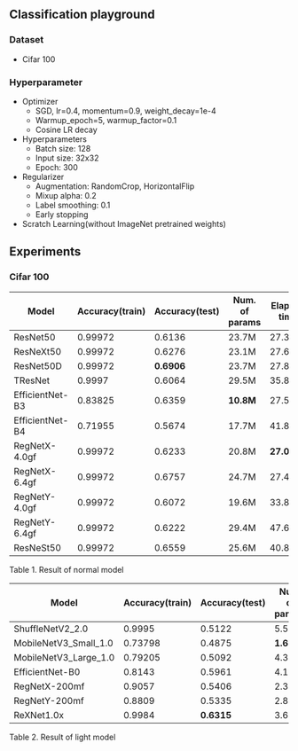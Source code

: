 ## Classification playground

### Dataset
* Cifar 100

### Hyperparameter
* Optimizer  
  - SGD, lr=0.4, momentum=0.9, weight_decay=1e-4
  - Warmup_epoch=5, warmup_factor=0.1
  - Cosine LR decay
* Hyperparameters  
  - Batch size: 128
  - Input size: 32x32
  - Epoch: 300
* Regularizer  
  - Augmentation: RandomCrop, HorizontalFlip
  - Mixup alpha: 0.2
  - Label smoothing: 0.1
  - Early stopping
* Scratch Learning(without ImageNet pretrained weights)

Experiments
-----------------------------------
### Cifar 100
|Model|Accuracy(train)|Accuracy(test)|Num. of params|Elapsed time|Elapsed time(CPU)|
|------------|-----|-----|-----|-----|-----|
|ResNet50|0.99972|0.6136|23.7M|27.3321|138.6245|
|ResNeXt50|0.99972|0.6276|23.1M|27.6215|153.159|
|ResNet50D|0.99972|**0.6906**|23.7M|27.8048|148.4096|
|TResNet|0.9997|0.6064|29.5M|35.8719|164.0637|
|EfficientNet-B3|0.83825|0.6359|**10.8M**|27.5409|144.9197|
|EfficientNet-B4|0.71955|0.5674|17.7M|41.8908|187.9967|
|RegNetX-4.0gf|0.99972|0.6233|20.8M|**27.0687**|**104.3127**|
|RegNetX-6.4gf|0.99972|0.6757|24.7M|27.47|156.1908|
|RegNetY-4.0gf|0.99972|0.6072|19.6M|33.8534|166.9389|
|RegNetY-6.4gf|0.99972|0.6222|29.4M|47.6946|241.303|
|ResNeSt50|0.99972|0.6559|25.6M|40.8935|191.4831|

Table 1. Result of normal model

|Model|Accuracy(train)|Accuracy(test)|Num. of params|Elapsed time|Elapsed time(CPU)|
|------------|-----|-----|-----|-----|-----|
|ShuffleNetV2_2.0|0.9995|0.5122|5.5M|13.1761|54.6879|
|MobileNetV3_Small_1.0|0.73798|0.4875|**1.6M**|10.6767|46.5825|
|MobileNetV3_Large_1.0|0.79205|0.5092|4.3M|**10.2918**|62.6109|
|EfficientNet-B0|0.8143|0.5961|4.1M|13.348|76.6069|
|RegNetX-200mf|0.9057|0.5406|2.3M|17.4331|**42.2517**|
|RegNetY-200mf|0.8809|0.5335|2.8M|21.051|61.5444|
|ReXNet1.0x|0.9984|**0.6315**|3.6M|13.7785|95.1711|

Table 2. Result of light model